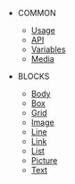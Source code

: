 * COMMON

  * [Usage](/common/usage.md)
  * [API](/base/api.md)
  * [Variables](/base/variables.md)
  * [Media](/base/media.md)

* BLOCKS
  * [Body](packages/evokit-body/)
  * [Box](packages/evokit-box/)
  * [Grid](packages/evokit-grid/)
  * [Image](packages/evokit-image/)
  * [Line](packages/evokit-line/)
  * [Link](packages/evokit-link/)
  * [List](packages/evokit-list/)
  * [Picture](packages/evokit-picture/)
  * [Text](packages/evokit-text/)

  <!-- * [Form](complex/form.md) -->
  <!-- * [Progress](complex/progress.md) -->
  <!-- * [Card](complex/card.md) -->
